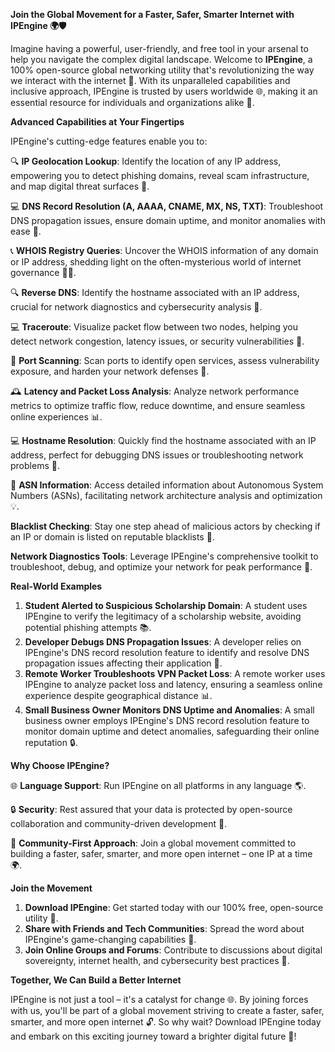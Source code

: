 **Join the Global Movement for a Faster, Safer, Smarter Internet with IPEngine 🌍🛡️**

Imagine having a powerful, user-friendly, and free tool in your arsenal to help you navigate the complex digital landscape. Welcome to **IPEngine**, a 100% open-source global networking utility that's revolutionizing the way we interact with the internet 📡. With its unparalleled capabilities and inclusive approach, IPEngine is trusted by users worldwide 🌐, making it an essential resource for individuals and organizations alike 🔗.

**Advanced Capabilities at Your Fingertips**

IPEngine's cutting-edge features enable you to:

🔍 **IP Geolocation Lookup**: Identify the location of any IP address, empowering you to detect phishing domains, reveal scam infrastructure, and map digital threat surfaces 🚀.

💻 **DNS Record Resolution (A, AAAA, CNAME, MX, NS, TXT)**: Troubleshoot DNS propagation issues, ensure domain uptime, and monitor anomalies with ease 🔗.

📞 **WHOIS Registry Queries**: Uncover the WHOIS information of any domain or IP address, shedding light on the often-mysterious world of internet governance 🕵️‍♀️.

🔍 **Reverse DNS**: Identify the hostname associated with an IP address, crucial for network diagnostics and cybersecurity analysis 🔑.

💻 **Traceroute**: Visualize packet flow between two nodes, helping you detect network congestion, latency issues, or security vulnerabilities 🔴.

🚀 **Port Scanning**: Scan ports to identify open services, assess vulnerability exposure, and harden your network defenses 💪.

🕰️ **Latency and Packet Loss Analysis**: Analyze network performance metrics to optimize traffic flow, reduce downtime, and ensure seamless online experiences 📊.

💻 **Hostname Resolution**: Quickly find the hostname associated with an IP address, perfect for debugging DNS issues or troubleshooting network problems 🔧.

👥 **ASN Information**: Access detailed information about Autonomous System Numbers (ASNs), facilitating network architecture analysis and optimization 💡.

**Blacklist Checking**: Stay one step ahead of malicious actors by checking if an IP or domain is listed on reputable blacklists 🚫.

**Network Diagnostics Tools**: Leverage IPEngine's comprehensive toolkit to troubleshoot, debug, and optimize your network for peak performance 🔧.

**Real-World Examples**

1. **Student Alerted to Suspicious Scholarship Domain**: A student uses IPEngine to verify the legitimacy of a scholarship website, avoiding potential phishing attempts 📚.
2. **Developer Debugs DNS Propagation Issues**: A developer relies on IPEngine's DNS record resolution feature to identify and resolve DNS propagation issues affecting their application 🔧.
3. **Remote Worker Troubleshoots VPN Packet Loss**: A remote worker uses IPEngine to analyze packet loss and latency, ensuring a seamless online experience despite geographical distance 📊.
4. **Small Business Owner Monitors DNS Uptime and Anomalies**: A small business owner employs IPEngine's DNS record resolution feature to monitor domain uptime and detect anomalies, safeguarding their online reputation 🔒.

**Why Choose IPEngine?**

🌐 **Language Support**: Run IPEngine on all platforms in any language 🌎.

🔒 **Security**: Rest assured that your data is protected by open-source collaboration and community-driven development 👥.

🚀 **Community-First Approach**: Join a global movement committed to building a faster, safer, smarter, and more open internet – one IP at a time 🌍.

**Join the Movement**

1. **Download IPEngine**: Get started today with our 100% free, open-source utility 📲.
2. **Share with Friends and Tech Communities**: Spread the word about IPEngine's game-changing capabilities 💬.
3. **Join Online Groups and Forums**: Contribute to discussions about digital sovereignty, internet health, and cybersecurity best practices 🔗.

**Together, We Can Build a Better Internet**

IPEngine is not just a tool – it's a catalyst for change 🌐. By joining forces with us, you'll be part of a global movement striving to create a faster, safer, smarter, and more open internet 🔓. So why wait? Download IPEngine today and embark on this exciting journey toward a brighter digital future 🚀!